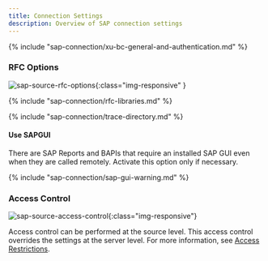 ```yaml
---
title: Connection Settings
description: Overview of SAP connection settings
---
```


{% include "sap-connection/xu-bc-general-and-authentication.md" %}

### RFC Options

![sap-source-rfc-options](../../assets/images/documentation/sap-connection/sap-source-rfc-options.png){:class="img-responsive" }

{% include "sap-connection/rfc-libraries.md" %}

{% include "sap-connection/trace-directory.md" %}


#### Use SAPGUI

There are SAP Reports and BAPIs that require an installed SAP GUI even when they are called remotely. 
Activate this option only if necessary.

{% include "sap-connection/sap-gui-warning.md" %}
	
### Access Control

![sap-source-access-control](../../assets/images/documentation/sap-connection/sap-source-access-control.png){:class="img-responsive"}

Access control can be performed at the source level. This access control overrides the settings at the server level.
For more information, see [Access Restrictions](#link).

